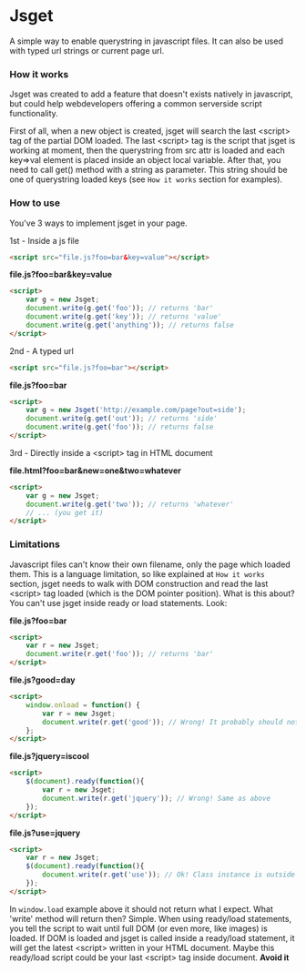 Jsget
=====

A simple way to enable querystring in javascript files. It can also be used with typed url strings or current page url.

### How it works ###

Jsget was created to add a feature that doesn't exists natively in javascript, but could help webdevelopers offering a common serverside script functionality.

First of all, when a new object is created, jsget will search the last &lt;script&gt; tag of the partial DOM loaded. The last &lt;script&gt; tag is the script that jsget is working at moment, then the querystring from src attr is loaded and each key=>val element is placed inside an object local variable.
After that, you need to call get() method with a string as parameter. This string should be one of querystring loaded keys (see `How it works` section for examples).


### How to use ###

You've 3 ways to implement jsget in your page.

1st - Inside a js file

```html
<script src="file.js?foo=bar&key=value"></script>
```

**file.js?foo=bar&key=value**

```html
<script>
	var g = new Jsget;
	document.write(g.get('foo')); // returns 'bar'
	document.write(g.get('key')); // returns 'value'
	document.write(g.get('anything')); // returns false
</script>
```

2nd - A typed url

```html
<script src="file.js?foo=bar"></script>
```

**file.js?foo=bar**

```html
<script>
	var g = new Jsget('http://example.com/page?out=side');
	document.write(g.get('out')); // returns 'side'
	document.write(g.get('foo')); // returns false
</script>
```

3rd - Directly inside a &lt;script&gt; tag in HTML document

**file.html?foo=bar&new=one&two=whatever**

```html
<script>
	var g = new Jsget;
	document.write(g.get('two')); // returns 'whatever'
	// ... (you get it)	
</script>
```


### Limitations ###

Javascript files can't know their own filename, only the page which loaded them. This is a language limitation, so like explained at `How it works` section, jsget needs to walk with DOM construction and read the last &lt;script&gt; tag loaded (which is the DOM pointer position).
What is this about? You can't use jsget inside ready or load statements. Look:

**file.js?foo=bar**

```html
<script>
	var r = new Jsget;
	document.write(r.get('foo')); // returns 'bar'
</script>
```

**file.js?good=day**

```html
<script>
	window.onload = function() {
		var r = new Jsget;
		document.write(r.get('good')); // Wrong! It probably should not return what you expect...
	};
</script>
```

**file.js?jquery=iscool**

```html
<script>
	$(document).ready(function(){
		var r = new Jsget;
		document.write(r.get('jquery')); // Wrong! Same as above
	});
</script>
```

**file.js?use=jquery**

```html
<script>
	var r = new Jsget;
	$(document).ready(function(){
		document.write(r.get('use')); // Ok! Class instance is outside ready/load statement
	});
</script>
```

In `window.load` example above it should not return what I expect. What 'write' method will return then?
Simple. When using ready/load statements, you tell the script to wait until full DOM (or even more, like images) is loaded. If DOM is loaded and jsget is called inside a ready/load statement, it will get the latest &lt;script&gt; written in your HTML document. Maybe this ready/load script could be your last &lt;script&gt; tag inside document. **Avoid it**


